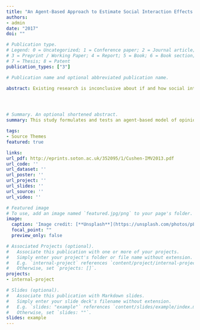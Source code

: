 ```yaml
---
title: "An Agent-Based Approach to Estimate Social Interaction Effects on Government Satisfaction in Germany"
authors:
- admin
date: "2017"
doi: ""

# Publication type.
# Legend: 0 = Uncategorized; 1 = Conference paper; 2 = Journal article;
# 3 = Preprint / Working Paper; 4 = Report; 5 = Book; 6 = Book section;
# 7 = Thesis; 8 = Patent
publication_types: ["3"]

# Publication name and optional abbreviated publication name.

abstract: Existing research is inconclusive about if and how social interactions affect individuals' political preferences. This study formulates and tests an agent-based model of opinion dynamics which claims to explain the evolution of political preferences by means of social interaction effects. The approach incorporates a majority and a momentum mechanism claiming that individuals are affected by perceived opinion levels as well as by opinion changes. This theoretical model is empirically tested by estimating its parameters on government satisfaction in Germany. The results support the empirical validity of the approach. Beyond that, the findings suggest that individuals are rather affected by opinion changes than by opinion levels and that nonconformity plays a more important role in the evolution of the considered preference than conformity.




# Summary. An optional shortened abstract.
summary: This study formulates and tests an agent-based model of opinion dynamics which claims to explain the evolution of political preferences by means of social interaction effects.

tags:
- Source Themes
featured: true

links:
url_pdf: http://eprints.soton.ac.uk/352095/1/Cushen-IMV2013.pdf
url_code: ''
url_dataset: ''
url_poster: ''
url_project: ''
url_slides: ''
url_source: ''
url_video: ''

# Featured image
# To use, add an image named `featured.jpg/png` to your page's folder. 
image:
  caption: 'Image credit: [**Unsplash**](https://unsplash.com/photos/pLCdAaMFLTE)'
  focal_point: ""
  preview_only: false

# Associated Projects (optional).
#   Associate this publication with one or more of your projects.
#   Simply enter your project's folder or file name without extension.
#   E.g. `internal-project` references `content/project/internal-project/index.md`.
#   Otherwise, set `projects: []`.
projects:
- internal-project

# Slides (optional).
#   Associate this publication with Markdown slides.
#   Simply enter your slide deck's filename without extension.
#   E.g. `slides: "example"` references `content/slides/example/index.md`.
#   Otherwise, set `slides: ""`.
slides: example
---
```


